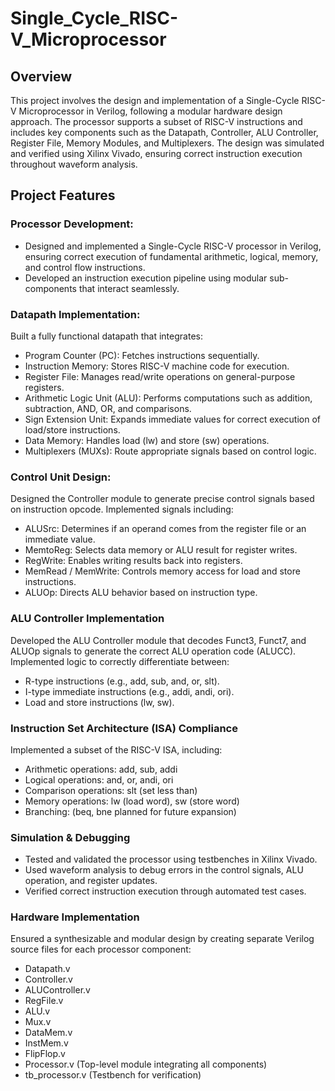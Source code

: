 # Single_Cycle_RISC-V_Microprocessor

## Overview
This project involves the design and implementation of a Single-Cycle RISC-V Microprocessor in Verilog, following a modular hardware design approach. The processor supports a subset of RISC-V instructions and includes key components such as the Datapath, Controller, ALU Controller, Register File, Memory Modules, and Multiplexers. The design was simulated and verified using Xilinx Vivado, ensuring correct instruction execution throughout waveform analysis. 

## Project Features
### Processor Development:
- Designed and implemented a Single-Cycle RISC-V processor in Verilog, ensuring correct execution of fundamental arithmetic, logical, memory, and control flow instructions.
- Developed an instruction execution pipeline using modular sub-components that interact seamlessly.

### Datapath Implementation:
Built a fully functional datapath that integrates:
- Program Counter (PC): Fetches instructions sequentially.
- Instruction Memory: Stores RISC-V machine code for execution.
- Register File: Manages read/write operations on general-purpose registers.
- Arithmetic Logic Unit (ALU): Performs computations such as addition, subtraction, AND, OR, and comparisons.
- Sign Extension Unit: Expands immediate values for correct execution of load/store instructions.
- Data Memory: Handles load (lw) and store (sw) operations.
- Multiplexers (MUXs): Route appropriate signals based on control logic.

### Control Unit Design:
Designed the Controller module to generate precise control signals based on instruction opcode.
Implemented signals including:
- ALUSrc: Determines if an operand comes from the register file or an immediate value.
- MemtoReg: Selects data memory or ALU result for register writes.
- RegWrite: Enables writing results back into registers.
- MemRead / MemWrite: Controls memory access for load and store instructions.
- ALUOp: Directs ALU behavior based on instruction type.

### ALU Controller Implementation
Developed the ALU Controller module that decodes Funct3, Funct7, and ALUOp signals to generate the correct ALU operation code (ALUCC).
Implemented logic to correctly differentiate between:
- R-type instructions (e.g., add, sub, and, or, slt).
- I-type immediate instructions (e.g., addi, andi, ori).
- Load and store instructions (lw, sw).

### Instruction Set Architecture (ISA) Compliance
Implemented a subset of the RISC-V ISA, including:
- Arithmetic operations: add, sub, addi
- Logical operations: and, or, andi, ori
- Comparison operations: slt (set less than)
- Memory operations: lw (load word), sw (store word)
- Branching: (beq, bne planned for future expansion)

### Simulation & Debugging
- Tested and validated the processor using testbenches in Xilinx Vivado.
- Used waveform analysis to debug errors in the control signals, ALU operation, and register updates.
- Verified correct instruction execution through automated test cases.

### Hardware Implementation
Ensured a synthesizable and modular design by creating separate Verilog source files for each processor component:
- Datapath.v
- Controller.v
- ALUController.v
- RegFile.v
- ALU.v
- Mux.v
- DataMem.v
- InstMem.v
- FlipFlop.v
- Processor.v (Top-level module integrating all components)
- tb_processor.v (Testbench for verification)
